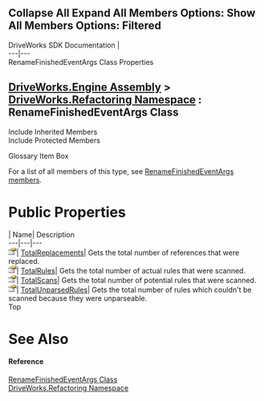        

 Collapse All Expand All  Members Options: Show All  Members Options: Filtered   
---  
DriveWorks SDK Documentation  |   
---|---  
RenameFinishedEventArgs Class Properties   
  
[DriveWorks.Engine Assembly](topic2156.md) > [DriveWorks.Refactoring Namespace](topic10266.md) : RenameFinishedEventArgs Class  
---  
  
Include Inherited Members    
Include Protected Members    


Glossary Item Box

For a list of all members of this type, see [RenameFinishedEventArgs members](topic10278.md).

# Public Properties

| Name| Description  
---|---|---  
![Public Property](dotnetimages/publicProperty.gif)| [TotalReplacements](topic10283.md)| Gets the total number of references that were replaced.   
![Public Property](dotnetimages/publicProperty.gif)| [TotalRules](topic10284.md)| Gets the total number of actual rules that were scanned.   
![Public Property](dotnetimages/publicProperty.gif)| [TotalScans](topic10285.md)| Gets the total number of potential rules that were scanned.   
![Public Property](dotnetimages/publicProperty.gif)| [TotalUnparsedRules](topic10286.md)| Gets the total number of rules which couldn't be scanned because they were unparseable.   
Top

# See Also

#### Reference

[RenameFinishedEventArgs Class](topic10277.md)   
[DriveWorks.Refactoring Namespace](topic10266.md)


